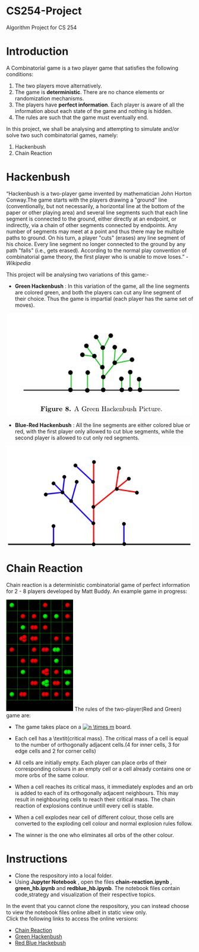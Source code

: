 # CS254-Project
Algorithm Project for CS 254
# Introduction
A Combinatorial game is a two player game that satisfies the following conditions:
1. The two players move alternatively.
2. The game is **deterministic**. There are no chance elements or randomization mechanisms.
3. The players have **perfect information**. Each player is aware of all the information about each state of the game and nothing is hidden.
4. The rules are such that the game must eventually end.

In this project, we shall be analysing and attempting to simulate and/or solve two such combinatorial games, namely:
1. Hackenbush
2. Chain Reaction

# Hackenbush
“Hackenbush is a two-player game invented by mathematician John Horton Conway.The game starts with the players drawing a "ground" line (conventionally, but not necessarily, a horizontal line at the bottom of the paper or other playing area) and several line segments such that each line segment is connected to the ground, either directly at an endpoint, or indirectly, via a chain of other segments connected by endpoints. Any number of segments may meet at a point and thus there may be multiple paths to ground.
On his turn, a player "cuts" (erases) any line segment of his choice. Every line segment no longer connected to the ground by any path "falls" (i.e., gets erased). According to the normal play convention of combinatorial game theory, the first player who is unable to move loses.” - *Wikipedia*  

This project will be analysing two variations of this game:-
* **Green Hackenbush** : In this variation of the game, all the line segments are colored green, and both the players can cut any line segment of their choice. Thus the game is impartial (each player has the same set of moves).
<img src="/document_related/ghb.png" width="500"> 

* **Blue-Red Hackenbush** : All the line segments are either colored blue or red, with the first player only allowed to cut blue segments, while the second player is allowed to cut only red segments.
<img src="/document_related/brhb.png" width="500">

# Chain Reaction
Chain reaction is a deterministic combinatorial game of perfect information for 2 - 8 players developed by Matt Buddy.
An example game in progress:   

<img src="/document_related/cr.png" height="300">
The rules of the two-player(Red and Green) game are:  

* The game takes place on a <a href="http://www.codecogs.com/eqnedit.php?latex=n&space;\times&space;m" target="_blank"><img src="http://latex.codecogs.com/gif.latex?n&space;\times&space;m" title="n \times m" /></a>  board.   

* Each cell has a \textit{critical mass}. The critical mass of a cell is equal to the number of orthogonally adjacent cells.(4 for inner cells, 3 for edge cells and 2 for corner cells)
* All cells are initially empty. Each player can place *orbs* of their corresponding colours in an empty cell or a cell already contains one or more orbs of the same colour.
* When a cell reaches its critical mass, it immediately explodes and an orb is added to each of its orthogonally adjacent neighbours. This may result in neighbouring cells to reach their critical mass. The chain reaction of explosions continue untill every cell is stable.
* When a cell explodes near cell of different colour, those cells are converted to the exploding cell colour and normal explosion rules follow.
* The winner is the one who eliminates all orbs of the other colour. 

# Instructions
* Clone the respository into a local folder.
* Using **Jupyter Notebook** , open the files **chain-reaction.ipynb** , **green_hb.ipynb** and **redblue_hb.ipynb**. The notebook files contain code,strategy and visualization of their respective topics.   

In the event that you cannot clone the respository, you can instead choose to view the notebook files online albeit in static view only.  
Click the following links to access the online versions:
* [Chain Reaction](https://nbviewer.jupyter.org/github/vicennial/CS254-Project/blob/master/chain-reaction.ipynb)
* [Green Hackenbush](https://nbviewer.jupyter.org/github/vicennial/CS254-Project/blob/master/green_hb.ipynb)
* [Red Blue Hackebush](https://github.com/vicennial/CS254-Project/blob/master/redblue_hb.ipynb) 

